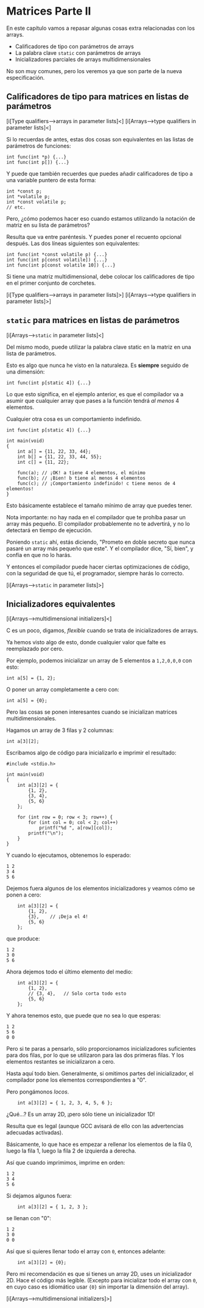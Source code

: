 <!-- Beej's guide to C

# vim: ts=4:sw=4:nosi:et:tw=72
-->

# Matrices Parte II

En este capítulo vamos a repasar algunas cosas extra relacionadas con los arrays.

* Calificadores de tipo con parámetros de arrays
* La palabra clave `static` con parámetros de arrays
* Inicializadores parciales de arrays multidimensionales

No son muy comunes, pero los veremos ya que son parte de la nueva especificación.

## Calificadores de tipo para matrices en listas de parámetros

[i[Type qualifiers-->arrays in parameter lists]<]
[i[Arrays-->type qualifiers in parameter lists]<]

Si lo recuerdas de antes, estas dos cosas son equivalentes en las listas de parámetros de funciones:

``` {.c}
int func(int *p) {...}
int func(int p[]) {...}
```

Y puede que también recuerdes que puedes añadir calificadores de tipo a una variable puntero de esta forma:
``` {.c}
int *const p;
int *volatile p;
int *const volatile p;
// etc.
```

Pero, ¿cómo podemos hacer eso cuando estamos utilizando la notación de matriz en su lista de parámetros?

Resulta que va entre paréntesis. Y puedes poner el recuento opcional después. Las dos líneas siguientes son equivalentes:

``` {.c}
int func(int *const volatile p) {...}
int func(int p[const volatile]) {...}
int func(int p[const volatile 10]) {...}
```

Si tiene una matriz multidimensional, debe colocar los calificadores de tipo en el primer conjunto de corchetes.

[i[Type qualifiers-->arrays in parameter lists]>]
[i[Arrays-->type qualifiers in parameter lists]>]

## `static` para matrices en listas de parámetros

[i[Arrays-->`static` in parameter lists]<]

Del mismo modo, puede utilizar la palabra clave static en la matriz en una lista de parámetros.

Esto es algo que nunca he visto en la naturaleza. Es **siempre** seguido de una dimensión:

``` {.c}
int func(int p[static 4]) {...}
```

Lo que esto significa, en el ejemplo anterior, es que el compilador va a asumir que cualquier array que pases a la función tendrá _al menos_ 4 elementos.

Cualquier otra cosa es un comportamiento indefinido.

``` {.c}
int func(int p[static 4]) {...}

int main(void)
{
    int a[] = {11, 22, 33, 44};
    int b[] = {11, 22, 33, 44, 55};
    int c[] = {11, 22};

    func(a); // ¡OK! a tiene 4 elementos, el mínimo
    func(b); // ¡Bien! b tiene al menos 4 elementos
    func(c); // ¡Comportamiento indefinido! c tiene menos de 4 elementos!
}
```

Esto básicamente establece el tamaño mínimo de array que puedes tener.

Nota importante: no hay nada en el compilador que te prohíba pasar un array más pequeño. El compilador probablemente no te advertirá, y no lo detectará en tiempo de ejecución.

Poniendo `static` ahí, estás diciendo, "Prometo en doble secreto que nunca pasaré un array más pequeño que este". Y el compilador dice, "Sí, bien", y confía en que no lo harás.

Y entonces el compilador puede hacer ciertas optimizaciones de código, con la seguridad de que tú, el programador, siempre harás lo correcto.

[i[Arrays-->`static` in parameter lists]>]

## Inicializadores equivalentes

[i[Arrays-->multidimensional initializers]<]

C es un poco, digamos, _flexible_ cuando se trata de inicializadores de arrays.

Ya hemos visto algo de esto, donde cualquier valor que falte es reemplazado por cero.

Por ejemplo, podemos inicializar un array de 5 elementos a `1,2,0,0,0` con esto:

``` {.c}
int a[5] = {1, 2};
```

O poner un array completamente a cero con:

``` {.c}
int a[5] = {0};
```

Pero las cosas se ponen interesantes cuando se inicializan matrices multidimensionales.

Hagamos un array de 3 filas y 2 columnas:

``` {.c}
int a[3][2];
```

Escribamos algo de código para inicializarlo e imprimir el resultado:

``` {.c}
#include <stdio.h>

int main(void)
{
    int a[3][2] = {
        {1, 2},
        {3, 4},
        {5, 6}
    };

    for (int row = 0; row < 3; row++) {
        for (int col = 0; col < 2; col++)
            printf("%d ", a[row][col]);
        printf("\n");
    }
}
```

Y cuando lo ejecutamos, obtenemos lo esperado:

``` {.default}
1 2
3 4
5 6
```

Dejemos fuera algunos de los elementos inicializadores y veamos cómo se ponen a cero:

``` {.c}
    int a[3][2] = {
        {1, 2},
        {3},    // ¡Deja el 4!
        {5, 6}
    };
```

que produce:

``` {.default}
1 2
3 0
5 6
```

Ahora dejemos todo el último elemento del medio:

``` {.c}
    int a[3][2] = {
        {1, 2},
        // {3, 4},   // Solo corta todo esto
        {5, 6}
    };
```

Y ahora tenemos esto, que puede que no sea lo que esperas:

``` {.default}
1 2
5 6
0 0
```

Pero si te paras a pensarlo, sólo proporcionamos inicializadores suficientes para dos filas, por lo que se utilizaron para las dos primeras filas. Y los elementos restantes se inicializaron a cero.

Hasta aquí todo bien. Generalmente, si omitimos partes del inicializador, el compilador pone los elementos correspondientes a "0".

Pero pongámonos _locos_.

``` {.c}
    int a[3][2] = { 1, 2, 3, 4, 5, 6 };
```

¿Qué...? Es un array 2D, ¡pero sólo tiene un inicializador 1D!

Resulta que es legal (aunque GCC avisará de ello con las advertencias adecuadas activadas).

Básicamente, lo que hace es empezar a rellenar los elementos de la fila 0, luego la fila 1, luego la fila 2 de izquierda a derecha.

Así que cuando imprimimos, imprime en orden:

``` {.default}
1 2
3 4
5 6
```

Si dejamos algunos fuera:

``` {.c}
    int a[3][2] = { 1, 2, 3 };
```

se llenan con "0":

``` {.default}
1 2
3 0
0 0
```

Así que si quieres llenar todo el array con `0`, entonces adelante:

``` {.c}
    int a[3][2] = {0};
```

Pero mi recomendación es que si tienes un array 2D, uses un inicializador 2D. Hace el código más legible. (Excepto para inicializar todo el array con `0`, en cuyo caso es idiomático usar `{0}` sin importar la dimensión del array).

[i[Arrays-->multidimensional initializers]>]

